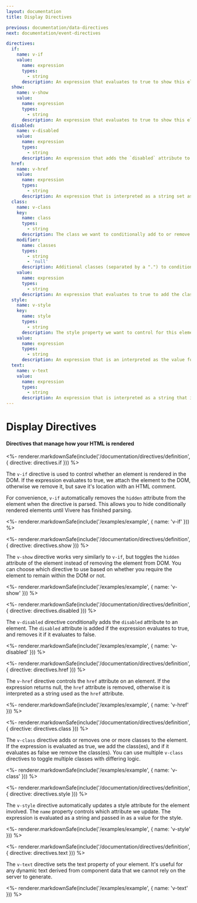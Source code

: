 ```yaml
---
layout: documentation
title: Display Directives

previous: documentation/data-directives
next: documentation/event-directives

directives:
  if:
    name: v-if
    value:
      name: expression
      types:
        - string
      description: An expression that evaluates to true to show this element, or false to remove it from the DOM
  show:
    name: v-show
    value:
      name: expression
      types:
        - string
      description: An expression that evaluates to true to show this element, or false to add the `hidden` attribute
  disabled:
    name: v-disabled
    value:
      name: expression
      types:
        - string
      description: An expression that adds the `disabled` attribute to this element when it evaluates true
  href:
    name: v-href
    value:
      name: expression
      types:
        - string
      description: An expression that is interpreted as a string set as the `href` attribute of this element
  class:
    name: v-class
    key:
      name: class
      types:
        - string
      description: The class we want to conditionally add to or remove from this element
    modifier:
      name: classes
      types:
        - string
        - 'null'
      description: Additional classes (separated by a ".") to conditionally add or remove
    value:
      name: expression
      types:
        - string
      description: An expression that evaluates to true to add the class, or false to remove the class from this element
  style:
    name: v-style
    key:
      name: style
      types:
        - string
      description: The style property we want to control for this element
    value:
      name: expression
      types:
        - string
      description: An expression that is an interpreted as the value for our style property
  text:
    name: v-text
    value:
      name: expression
      types:
        - string
      description: An expression that is interpreted as a string that is used as the text for this element
---
```


# Display Directives

#### Directives that manage how your HTML is rendered

<%- renderer.markdownSafe(include('/documentation/directives/definition', { directive: directives.if })) %>

The `v-if` directive is used to control whether an element is rendered in the DOM. If the expression evaluates to true, we attach the element to the DOM, otherwise we remove it, but save it's location with an HTML comment.

For convenience, `v-if` automatically removes the `hidden` attribute from the element when the directive is parsed. This allows you to hide conditionally rendered elements until Vivere has finished parsing.

<%- renderer.markdownSafe(include('/examples/example', { name: 'v-if' })) %>

<%- renderer.markdownSafe(include('/documentation/directives/definition', { directive: directives.show })) %>

The `v-show` directive works very similarly to `v-if`, but toggles the `hidden` attribute of the element instead of removing the element from DOM. You can choose which directive to use based on whether you require the element to remain within the DOM or not.

<%- renderer.markdownSafe(include('/examples/example', { name: 'v-show' })) %>

<%- renderer.markdownSafe(include('/documentation/directives/definition', { directive: directives.disabled })) %>

The `v-disabled` directive conditionally adds the `disabled` attribute to an element. The `disabled` attribute is added if the expression evaluates to true, and removes it if it evaluates to false.

<%- renderer.markdownSafe(include('/examples/example', { name: 'v-disabled' })) %>

<%- renderer.markdownSafe(include('/documentation/directives/definition', { directive: directives.href })) %>

The `v-href` directive controls the `href` attribute on an element. If the expression returns null, the `href` attribute is removed, otherwise it is interpreted as a string used as the `href` attribute.

<%- renderer.markdownSafe(include('/examples/example', { name: 'v-href' })) %>

<%- renderer.markdownSafe(include('/documentation/directives/definition', { directive: directives.class })) %>

The `v-class` directive adds or removes one or more classes to the element. If the expression is evaluated as true, we add the class(es), and if it evaluates as false we remove the class(es). You can use multiple `v-class` directives to toggle multiple classes with differing logic.

<%- renderer.markdownSafe(include('/examples/example', { name: 'v-class' })) %>

<%- renderer.markdownSafe(include('/documentation/directives/definition', { directive: directives.style })) %>

The `v-style` directive automatically updates a style attribute for the element involved. The `name` property controls which attribute we update. The expression is evaluated as a string and passed in as a value for the style.

<%- renderer.markdownSafe(include('/examples/example', { name: 'v-style' })) %>

<%- renderer.markdownSafe(include('/documentation/directives/definition', { directive: directives.text })) %>

The `v-text` directive sets the text property of your element. It's useful for any dynamic text derived from component data that we cannot rely on the server to generate.

<%- renderer.markdownSafe(include('/examples/example', { name: 'v-text' })) %>

